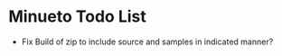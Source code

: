 Minueto Todo List
=================
 * Fix Build of zip to include source and samples in indicated manner?
 
